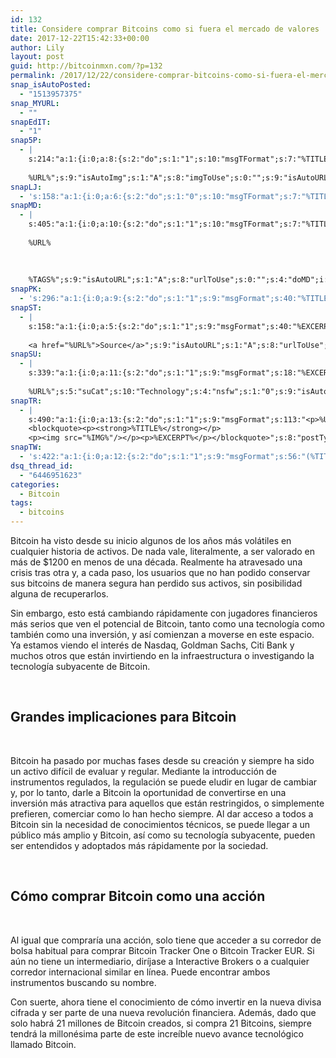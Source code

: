 ```yaml
---
id: 132
title: Considere comprar Bitcoins como si fuera el mercado de valores
date: 2017-12-22T15:42:33+00:00
author: Lily
layout: post
guid: http://bitcoinmxn.com/?p=132
permalink: /2017/12/22/considere-comprar-bitcoins-como-si-fuera-el-mercado-de-valores/
snap_isAutoPosted:
  - "1513957375"
snap_MYURL:
  - ""
snapEdIT:
  - "1"
snap5P:
  - |
    s:214:"a:1:{i:0;a:8:{s:2:"do";s:1:"1";s:10:"msgTFormat";s:7:"%TITLE%";s:9:"msgFormat";s:18:"%EXCERPT%
    
    %URL%";s:9:"isAutoImg";s:1:"A";s:8:"imgToUse";s:0:"";s:9:"isAutoURL";s:1:"A";s:8:"urlToUse";s:0:"";s:4:"do5P";i:0;}}";
snapLJ:
  - 's:158:"a:1:{i:0;a:6:{s:2:"do";s:1:"0";s:10:"msgTFormat";s:7:"%TITLE%";s:9:"msgFormat";s:9:"%EXCERPT%";s:9:"isAutoURL";s:1:"A";s:8:"urlToUse";s:0:"";s:4:"doLJ";i:0;}}";'
snapMD:
  - |
    s:405:"a:1:{i:0;a:10:{s:2:"do";s:1:"1";s:10:"msgTFormat";s:7:"%TITLE%";s:9:"msgFormat";s:32:"%EXCERPT%
    
    %URL%
    
    
    
    %TAGS%";s:9:"isAutoURL";s:1:"A";s:8:"urlToUse";s:0:"";s:4:"doMD";i:0;s:8:"isPosted";s:1:"1";s:4:"pgID";s:12:"3a5689676c87";s:7:"postURL";s:106:"https://medium.com/@BitcoinMXN/considere-comprar-bitcoins-como-si-fuera-el-mercado-de-valores-3a5689676c87";s:5:"pDate";s:19:"2017-12-22 15:42:36";}}";
snapPK:
  - 's:296:"a:1:{i:0;a:9:{s:2:"do";s:1:"1";s:9:"msgFormat";s:40:"%TITLE% - %URL% #bitcoin #mexico #crypto";s:9:"isAutoURL";s:1:"A";s:8:"urlToUse";s:0:"";s:4:"doPK";i:0;s:8:"isPosted";s:1:"1";s:4:"pgID";i:1364340690;s:7:"postURL";s:30:"https://www.plurk.com/p/mkak0i";s:5:"pDate";s:19:"2017-12-22 15:42:40";}}";'
snapST:
  - |
    s:158:"a:1:{i:0;a:5:{s:2:"do";s:1:"1";s:9:"msgFormat";s:40:"%EXCERPT%
    
    <a href="%URL%">Source</a>";s:9:"isAutoURL";s:1:"A";s:8:"urlToUse";s:0:"";s:4:"doST";i:0;}}";
snapSU:
  - |
    s:339:"a:1:{i:0;a:11:{s:2:"do";s:1:"1";s:9:"msgFormat";s:18:"%EXCERPT%
    
    %URL%";s:5:"suCat";s:10:"Technology";s:4:"nsfw";s:1:"0";s:9:"isAutoURL";s:1:"A";s:8:"urlToUse";s:0:"";s:4:"doSU";i:0;s:8:"isPosted";s:1:"1";s:4:"pgID";s:6:"33YDC6";s:7:"postURL";s:45:"http://www.stumbleupon.com/su/33YDC6/comments";s:5:"pDate";s:19:"2017-12-22 15:42:53";}}";
snapTR:
  - |
    s:490:"a:1:{i:0;a:13:{s:2:"do";s:1:"1";s:9:"msgFormat";s:113:"<p>%URL%</p>
    <blockquote><p><strong>%TITLE%</strong></p>
    <p><img src="%IMG%"/></p><p>%EXCERPT%</p></blockquote>";s:8:"postType";s:1:"T";s:10:"msgTFormat";s:7:"%TITLE%";s:9:"isAutoImg";s:1:"A";s:8:"imgToUse";s:0:"";s:9:"isAutoURL";s:1:"A";s:8:"urlToUse";s:0:"";s:4:"doTR";i:0;s:8:"isPosted";s:1:"1";s:4:"pgID";i:168823057018;s:7:"postURL";s:46:"http://bitcoinmxn.tumblr.com/post/168823057018";s:5:"pDate";s:19:"2017-12-22 15:42:55";}}";
snapTW:
  - 's:422:"a:1:{i:0;a:12:{s:2:"do";s:1:"1";s:9:"msgFormat";s:56:"(%TITLE%) - %URL% #bitcoinmxn #espanolbitcoin #bitcoinla";s:8:"attchImg";s:1:"1";s:9:"isAutoImg";s:1:"A";s:8:"imgToUse";s:0:"";s:9:"isAutoURL";s:1:"A";s:8:"urlToUse";s:0:"";s:4:"doTW";i:0;s:8:"isPosted";s:1:"1";s:4:"pgID";s:18:"944231791350763520";s:7:"postURL";s:57:"https://twitter.com/mxn_bitcoin/status/944231791350763520";s:5:"pDate";s:19:"2017-12-22 15:42:56";}}";'
dsq_thread_id:
  - "6446951623"
categories:
  - Bitcoin
tags:
  - bitcoins
---
```

Bitcoin ha visto desde su inicio algunos de los años más volátiles en cualquier historia de activos. De nada vale, literalmente, a ser valorado en más de $1200 en menos de una década. Realmente ha atravesado una crisis tras otra y, a cada paso, los usuarios que no han podido conservar sus bitcoins de manera segura han perdido sus activos, sin posibilidad alguna de recuperarlos.

Sin embargo, esto está cambiando rápidamente con jugadores financieros más serios que ven el potencial de Bitcoin, tanto como una tecnología como también como una inversión, y así comienzan a moverse en este espacio. Ya estamos viendo el interés de Nasdaq, Goldman Sachs, Citi Bank y muchos otros que están invirtiendo en la infraestructura o investigando la tecnología subyacente de Bitcoin.

&nbsp;

## Grandes implicaciones para Bitcoin

&nbsp;

Bitcoin ha pasado por muchas fases desde su creación y siempre ha sido un activo difícil de evaluar y regular. Mediante la introducción de instrumentos regulados, la regulación se puede eludir en lugar de cambiar y, por lo tanto, darle a Bitcoin la oportunidad de convertirse en una inversión más atractiva para aquellos que están restringidos, o simplemente prefieren, comerciar como lo han hecho siempre. Al dar acceso a todos a Bitcoin sin la necesidad de conocimientos técnicos, se puede llegar a un público más amplio y Bitcoin, así como su tecnología subyacente, pueden ser entendidos y adoptados más rápidamente por la sociedad.

&nbsp;

## Cómo comprar Bitcoin como una acción

&nbsp;

Al igual que compraría una acción, solo tiene que acceder a su corredor de bolsa habitual para comprar Bitcoin Tracker One o Bitcoin Tracker EUR. Si aún no tiene un intermediario, diríjase a Interactive Brokers o a cualquier corredor internacional similar en línea. Puede encontrar ambos instrumentos buscando su nombre.

Con suerte, ahora tiene el conocimiento de cómo invertir en la nueva divisa cifrada y ser parte de una nueva revolución financiera. Además, dado que solo habrá 21 millones de Bitcoin creados, si compra 21 Bitcoins, siempre tendrá la millonésima parte de este increíble nuevo avance tecnológico llamado Bitcoin.